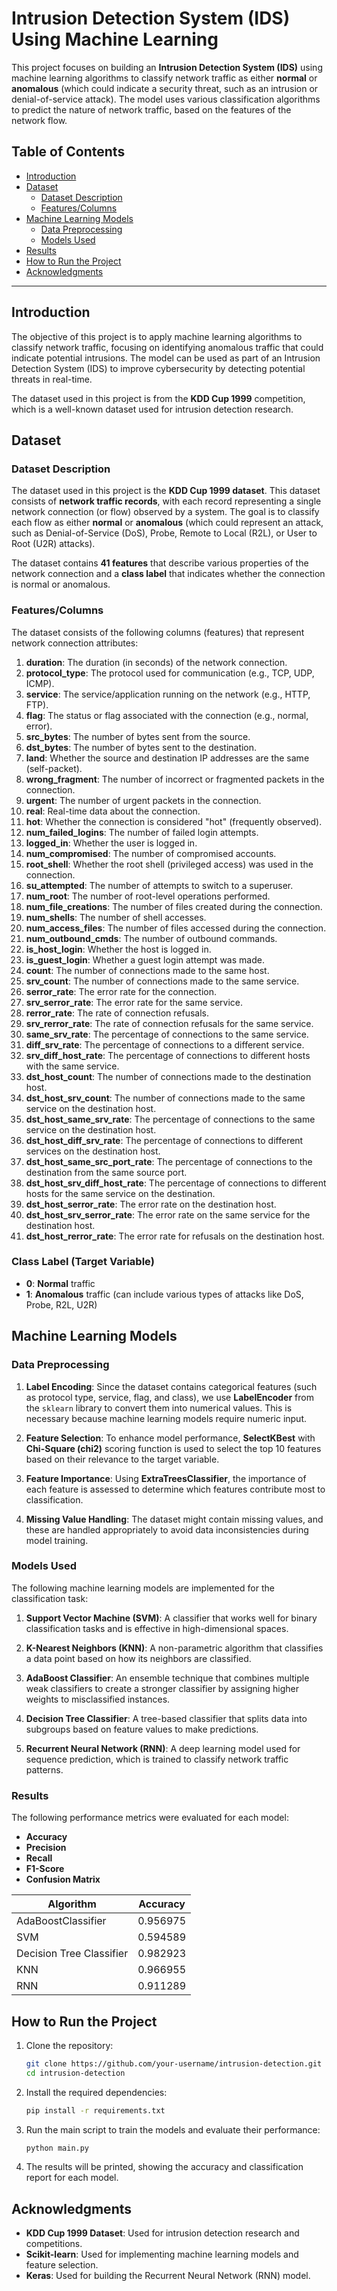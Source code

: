 # Intrusion Detection System (IDS) Using Machine Learning

This project focuses on building an **Intrusion Detection System (IDS)** using machine learning algorithms to classify network traffic as either **normal** or **anomalous** (which could indicate a security threat, such as an intrusion or denial-of-service attack). The model uses various classification algorithms to predict the nature of network traffic, based on the features of the network flow.

## Table of Contents

- [Introduction](#introduction)
- [Dataset](#dataset)
  - [Dataset Description](#dataset-description)
  - [Features/Columns](#featurescolumns)
- [Machine Learning Models](#machine-learning-models)
  - [Data Preprocessing](#data-preprocessing)
  - [Models Used](#models-used)
- [Results](#results)
- [How to Run the Project](#how-to-run-the-project)
- [Acknowledgments](#acknowledgments)

---

## Introduction

The objective of this project is to apply machine learning algorithms to classify network traffic, focusing on identifying anomalous traffic that could indicate potential intrusions. The model can be used as part of an Intrusion Detection System (IDS) to improve cybersecurity by detecting potential threats in real-time.

The dataset used in this project is from the **KDD Cup 1999** competition, which is a well-known dataset used for intrusion detection research.

## Dataset

### Dataset Description

The dataset used in this project is the **KDD Cup 1999 dataset**. This dataset consists of **network traffic records**, with each record representing a single network connection (or flow) observed by a system. The goal is to classify each flow as either **normal** or **anomalous** (which could represent an attack, such as Denial-of-Service (DoS), Probe, Remote to Local (R2L), or User to Root (U2R) attacks).

The dataset contains **41 features** that describe various properties of the network connection and a **class label** that indicates whether the connection is normal or anomalous.

### Features/Columns

The dataset consists of the following columns (features) that represent network connection attributes:

1. **duration**: The duration (in seconds) of the network connection.
2. **protocol_type**: The protocol used for communication (e.g., TCP, UDP, ICMP).
3. **service**: The service/application running on the network (e.g., HTTP, FTP).
4. **flag**: The status or flag associated with the connection (e.g., normal, error).
5. **src_bytes**: The number of bytes sent from the source.
6. **dst_bytes**: The number of bytes sent to the destination.
7. **land**: Whether the source and destination IP addresses are the same (self-packet).
8. **wrong_fragment**: The number of incorrect or fragmented packets in the connection.
9. **urgent**: The number of urgent packets in the connection.
10. **real**: Real-time data about the connection.
11. **hot**: Whether the connection is considered "hot" (frequently observed).
12. **num_failed_logins**: The number of failed login attempts.
13. **logged_in**: Whether the user is logged in.
14. **num_compromised**: The number of compromised accounts.
15. **root_shell**: Whether the root shell (privileged access) was used in the connection.
16. **su_attempted**: The number of attempts to switch to a superuser.
17. **num_root**: The number of root-level operations performed.
18. **num_file_creations**: The number of files created during the connection.
19. **num_shells**: The number of shell accesses.
20. **num_access_files**: The number of files accessed during the connection.
21. **num_outbound_cmds**: The number of outbound commands.
22. **is_host_login**: Whether the host is logged in.
23. **is_guest_login**: Whether a guest login attempt was made.
24. **count**: The number of connections made to the same host.
25. **srv_count**: The number of connections made to the same service.
26. **serror_rate**: The error rate for the connection.
27. **srv_serror_rate**: The error rate for the same service.
28. **rerror_rate**: The rate of connection refusals.
29. **srv_rerror_rate**: The rate of connection refusals for the same service.
30. **same_srv_rate**: The percentage of connections to the same service.
31. **diff_srv_rate**: The percentage of connections to a different service.
32. **srv_diff_host_rate**: The percentage of connections to different hosts with the same service.
33. **dst_host_count**: The number of connections made to the destination host.
34. **dst_host_srv_count**: The number of connections made to the same service on the destination host.
35. **dst_host_same_srv_rate**: The percentage of connections to the same service on the destination host.
36. **dst_host_diff_srv_rate**: The percentage of connections to different services on the destination host.
37. **dst_host_same_src_port_rate**: The percentage of connections to the destination from the same source port.
38. **dst_host_srv_diff_host_rate**: The percentage of connections to different hosts for the same service on the destination.
39. **dst_host_serror_rate**: The error rate on the destination host.
40. **dst_host_srv_serror_rate**: The error rate on the same service for the destination host.
41. **dst_host_rerror_rate**: The error rate for refusals on the destination host.

### **Class Label (Target Variable)**
- **0**: **Normal** traffic
- **1**: **Anomalous** traffic (can include various types of attacks like DoS, Probe, R2L, U2R)

## Machine Learning Models

### Data Preprocessing

1. **Label Encoding**: Since the dataset contains categorical features (such as protocol type, service, flag, and class), we use **LabelEncoder** from the `sklearn` library to convert them into numerical values. This is necessary because machine learning models require numeric input.
   
2. **Feature Selection**: To enhance model performance, **SelectKBest** with **Chi-Square (chi2)** scoring function is used to select the top 10 features based on their relevance to the target variable.

3. **Feature Importance**: Using **ExtraTreesClassifier**, the importance of each feature is assessed to determine which features contribute most to classification.

4. **Missing Value Handling**: The dataset might contain missing values, and these are handled appropriately to avoid data inconsistencies during model training.

### Models Used

The following machine learning models are implemented for the classification task:

1. **Support Vector Machine (SVM)**: A classifier that works well for binary classification tasks and is effective in high-dimensional spaces.
   
2. **K-Nearest Neighbors (KNN)**: A non-parametric algorithm that classifies a data point based on how its neighbors are classified.

3. **AdaBoost Classifier**: An ensemble technique that combines multiple weak classifiers to create a stronger classifier by assigning higher weights to misclassified instances.

4. **Decision Tree Classifier**: A tree-based classifier that splits data into subgroups based on feature values to make predictions.

5. **Recurrent Neural Network (RNN)**: A deep learning model used for sequence prediction, which is trained to classify network traffic patterns.

### Results

The following performance metrics were evaluated for each model:

- **Accuracy**
- **Precision**
- **Recall**
- **F1-Score**
- **Confusion Matrix**

| Algorithm                  | Accuracy  |
| -------------------------- | --------- |
| AdaBoostClassifier          | 0.956975  |
| SVM                         | 0.594589  |
| Decision Tree Classifier    | 0.982923  |
| KNN                         | 0.966955  |
| RNN                         | 0.911289  |

## How to Run the Project

1. Clone the repository:
    ```bash
    git clone https://github.com/your-username/intrusion-detection.git
    cd intrusion-detection
    ```

2. Install the required dependencies:
    ```bash
    pip install -r requirements.txt
    ```

3. Run the main script to train the models and evaluate their performance:
    ```bash
    python main.py
    ```

4. The results will be printed, showing the accuracy and classification report for each model.

## Acknowledgments

- **KDD Cup 1999 Dataset**: Used for intrusion detection research and competitions.
- **Scikit-learn**: Used for implementing machine learning models and feature selection.
- **Keras**: Used for building the Recurrent Neural Network (RNN) model.


